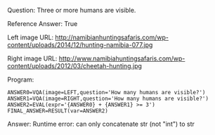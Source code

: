 Question: Three or more humans are visible.

Reference Answer: True

Left image URL: http://namibianhuntingsafaris.com/wp-content/uploads/2014/12/hunting-namibia-077.jpg

Right image URL: http://www.namibiahuntingsafaris.com/wp-content/uploads/2012/03/cheetah-hunting.jpg

Program:

```
ANSWER0=VQA(image=LEFT,question='How many humans are visible?')
ANSWER1=VQA(image=RIGHT,question='How many humans are visible?')
ANSWER2=EVAL(expr='{ANSWER0} + {ANSWER1} >= 3')
FINAL_ANSWER=RESULT(var=ANSWER2)
```
Answer: Runtime error: can only concatenate str (not "int") to str

